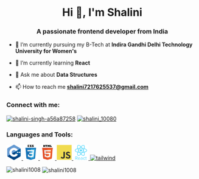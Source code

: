 

<h1 align="center">Hi 👋, I'm Shalini</h1>
<h3 align="center">A passionate frontend developer from India</h3>


- 🔭 I’m currently pursuing my B-Tech at **Indira Gandhi Delhi Technology University for Women's**

- 🌱 I’m currently learning **React**

- 💬 Ask me about **Data Structures**

- 📫 How to reach me **shalini7217625537@gmail.com**

<h3 align="left">Connect with me:</h3>
<p align="left">
<a href="https://linkedin.com/in/shalini-singh-a56a87258" target="blank"><img align="center" src="https://raw.githubusercontent.com/rahuldkjain/github-profile-readme-generator/master/src/images/icons/Social/linked-in-alt.svg" alt="shalini-singh-a56a87258" height="30" width="40" /></a>
<a href="https://www.leetcode.com/letsdoit8" target="blank"><img align="center" src="https://raw.githubusercontent.com/rahuldkjain/github-profile-readme-generator/master/src/images/icons/Social/leet-code.svg" alt="shalini_10080" height="30" width="40" /></a>
</p>

<h3 align="left">Languages and Tools:</h3>
<p align="left"> 
  <a href="https://www.w3schools.com/cpp/" target="_blank" rel="noreferrer"> <img src="https://raw.githubusercontent.com/devicons/devicon/master/icons/cplusplus/cplusplus-original.svg" alt="cplusplus" width="40" height="40"/> </a> 
  <a href="https://www.w3schools.com/css/" target="_blank" rel="noreferrer"> <img src="https://raw.githubusercontent.com/devicons/devicon/master/icons/css3/css3-original-wordmark.svg" alt="css3" width="40" height="40"/> </a> 
  <a href="https://www.w3.org/html/" target="_blank" rel="noreferrer"> <img src="https://raw.githubusercontent.com/devicons/devicon/master/icons/html5/html5-original-wordmark.svg" alt="html5" width="40" height="40"/> </a> 
  <a href="https://developer.mozilla.org/en-US/docs/Web/JavaScript" target="_blank" rel="noreferrer"> <img src="https://raw.githubusercontent.com/devicons/devicon/master/icons/javascript/javascript-original.svg" alt="javascript" width="40" height="40"/> </a> 
  <a href="https://reactjs.org/" target="_blank" rel="noreferrer"> <img src="https://raw.githubusercontent.com/devicons/devicon/master/icons/react/react-original-wordmark.svg" alt="react" width="40" height="40"/> </a> 
  <a href="https://tailwindcss.com/" target="_blank" rel="noreferrer"> <img src="https://www.vectorlogo.zone/logos/tailwindcss/tailwindcss-icon.svg" alt="tailwind" width="40" height="40"/> </a> 
</p>

<p><img align="left" src="https://github-readme-stats.vercel.app/api/top-langs?username=shalini1008&show_icons=true&locale=en&layout=compact" alt="shalini1008" /></p>

<p>&nbsp;<img align="center" src="https://github-readme-stats.vercel.app/api?username=shalini1008&show_icons=true&locale=en" alt="shalini1008" /></p>
